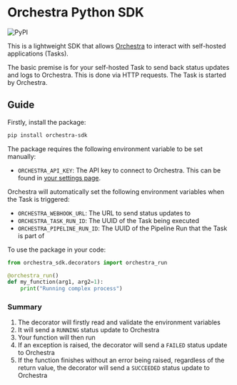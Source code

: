 # Orchestra Python SDK

![PyPI](https://img.shields.io/pypi/v/orchestra-sdk?label=pypi%20latest%20version)

This is a lightweight SDK that allows [Orchestra](https://www.getorchestra.io/) to interact with self-hosted applications (Tasks).

The basic premise is for your self-hosted Task to send back status updates and logs to Orchestra. This is done via HTTP requests. The Task is started by Orchestra.

## Guide

Firstly, install the package:

```bash
pip install orchestra-sdk
```

The package requires the following environment variable to be set manually:

- `ORCHESTRA_API_KEY`: The API key to connect to Orchestra. This can be found in [your settings page](https://app.getorchestra.io/settings).

Orchestra will automatically set the following environment variables when the Task is triggered:

- `ORCHESTRA_WEBHOOK_URL`: The URL to send status updates to
- `ORCHESTRA_TASK_RUN_ID`: The UUID of the Task being executed
- `ORCHESTRA_PIPELINE_RUN_ID`: The UUID of the Pipeline Run that the Task is part of

To use the package in your code:

```python
from orchestra_sdk.decorators import orchestra_run

@orchestra_run()
def my_function(arg1, arg2=1):
    print("Running complex process")
```

### Summary

1. The decorator will firstly read and validate the environment variables
1. It will send a `RUNNING` status update to Orchestra
1. Your function will then run
1. If an exception is raised, the decorator will send a `FAILED` status update to Orchestra
1. If the function finishes without an error being raised, regardless of the return value, the decorator will send a `SUCCEEDED` status update to Orchestra

